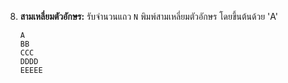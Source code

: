 8.  **สามเหลี่ยมตัวอักษร:** รับจำนวนแถว `N` พิมพ์สามเหลี่ยมตัวอักษร โดยขึ้นต้นด้วย 'A'
    
    ```
    A
    BB
    CCC
    DDDD
    EEEEE
    
    ```